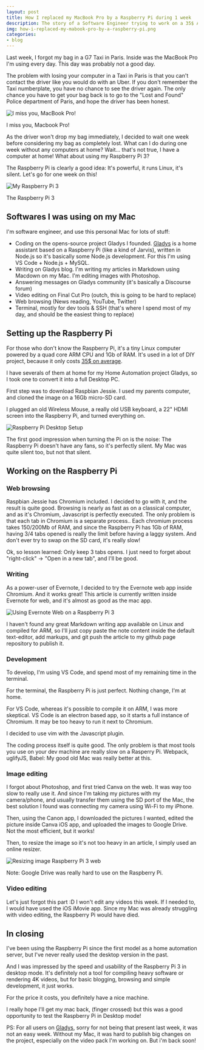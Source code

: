 ```yaml
---
layout: post
title: How I replaced my MacBook Pro by a Raspberry Pi during 1 week
description: The story of a Software Engineer trying to work on a 35$ ARM machine
img: how-i-replaced-my-mabook-pro-by-a-raspberry-pi.png
categories:
- blog
---
```


Last week, I forgot my bag in a G7 Taxi in Paris. Inside was the MacBook Pro I'm using every day. This day was probably not a good day.

The problem with losing your computer in a Taxi in Paris is that you can't contact the driver like you would do with an Uber. If you don't remember the Taxi numberplate, you have no chance to see the driver again. The only chance you have to get your bag back is to go to the "Lost and Found" Police department of Paris, and hope the driver has been honest.

![I miss you, MacBook Pro!](/assets/img/2017-07-03-how-i-replaced-my-macbook-pro-by-a-raspberry-pi/my_good_old_macbook_pro.jpeg)

I miss you, Macbook Pro!

As the driver won't drop my bag immediately, I decided to wait one week before considering my bag as completely lost. What can I do during one week without any computers at home?
Wait... that's not true, I have a computer at home! What about using my Raspberry Pi 3?

The Raspberry Pi is clearly a good idea: It's powerful, it runs Linux, it's silent.  Let's go for one week on this!

![My Raspberry Pi 3](/assets/img/how-i-replaced-my-mabook-pro-by-a-raspberry-pi.png)

The Raspberry Pi 3

## Softwares I was using on my Mac

I'm software engineer, and use this personal Mac for lots of stuff:

- Coding on the opens-source project Gladys I founded. [Gladys](https://gladysproject.com) is a home assistant based on a Raspberry Pi (like a kind of Jarvis), written in Node.js so it's basically some Node.js development. For this I'm using VS Code + Node.js + MySQL.
- Writing on Gladys blog. I'm writing my articles in Markdown using Macdown on my Mac. I'm editing images with Photoshop.
- Answering messages on Gladys community (it's basically a Discourse forum)
- Video editing on Final Cut Pro (outch, this is going to be hard to replace)
- Web browsing (News reading, YouTube, Twitter)
- Terminal, mostly for dev tools & SSH (that's where I spend most of my day, and should be the easiest thing to replace)

## Setting up the Raspberry Pi

For those who don't know the Raspberry Pi, it's a tiny Linux computer powered by a quad core ARM CPU and 1Gb of RAM. It's used in a lot of DIY project, because it only costs [35$ on average](https://www.amazon.com/gp/product/B01C6Q2GSY/ref=as_li_qf_sp_asin_il_tl?ie=UTF8&tag=gladproj-20&camp=1789&creative=9325&linkCode=as2&creativeASIN=B01C6Q2GSY&linkId=0837cd1b3cc2b715934805ef5eb11723).

I have severals of them at home for my Home Automation project Gladys, so I took one to convert it into a full Desktop PC.

First step was to download Raspbian Jessie. I used my parents computer, and cloned the image on a 16Gb micro-SD card.

I plugged an old Wireless Mouse, a really old USB keyboard, a 22" HDMI screen into the Raspberry Pi, and turned everything on.

![Raspberry Pi Desktop Setup](/assets/img/2017-07-03-how-i-replaced-my-macbook-pro-by-a-raspberry-pi/desktop_setup.jpeg)

The first good impression when turning the Pi on is the noise: The Raspberry Pi doesn't have any fans, so it's perfectly silent. My Mac was quite silent too, but not that silent.

## Working on the Raspberry Pi

### Web browsing

Raspbian Jessie has Chromium included. I decided to go with it, and the result is quite good. Browsing is nearly as fast as on a classical computer, and as it's Chromium, Javascript is perfectly executed. The only problem is that each tab in Chromium is a separate process.. Each chromium process takes 150/200Mb of RAM, and since the Raspberry Pi has 1Gb of RAM, having 3/4 tabs opened is really the limit before having a laggy system. And don't ever try to swap on the SD card, it's really slow!

Ok, so lesson learned: Only keep 3 tabs opens. I just need to forget about "right-click" -> "Open in a new tab", and I'll be good.

### Writing

As a power-user of Evernote, I decided to try the Evernote web app inside Chromium. And it works great! This article is currently written inside Evernote for web, and it's almost as good as the mac app.

![Using Evernote Web on a Raspberry Pi 3](/assets/img/2017-07-03-how-i-replaced-my-macbook-pro-by-a-raspberry-pi/evernote_web_raspberry_pi.png)

I haven't found any great Markdown writing app available on Linux and compiled for ARM, so I'll just copy paste the note content inside the default text-editor, add markups, and git push the article to my github page repository to publish it.

### Development

To develop, I'm using VS Code, and spend most of my remaining time in the terminal.

For the terminal, the Raspberry Pi is just perfect. Nothing change, I'm at home.

For VS Code, whereas it's possible to compile it on ARM, I was more skeptical. VS Code is an electron based app, so it starts a full instance of Chromium. It may be too heavy to run it next to Chromium.

I decided to use vim with the Javascript plugin.

The coding process itself is quite good. The only problem is that most tools you use on your dev machine are really slow on a Rasperry Pi. Webpack, uglifyJS, Babel: My good old Mac was really better at this.

### Image editing

I forgot about Photoshop, and first tried Canva on the web. It was way too slow to really use it. And since I'm taking my pictures with my camera/phone, and usually transfer them using the SD port of the Mac, the best solution I found was connecting my camera using Wi-Fi to my iPhone.

Then, using the Canon app, I downloaded the pictures I wanted, edited the picture inside Canva iOS app, and uploaded the images to Google Drive. Not the most efficient, but it works!

Then, to resize the image so it's not too heavy in an article, I simply used an online resizer.

![Resizing image Raspberry Pi 3 web](/assets/img/2017-07-03-how-i-replaced-my-macbook-pro-by-a-raspberry-pi/resize_image_min.png)


Note: Google Drive was really hard to use on the Raspberry Pi.

### Video editing

Let's just forgot this part :D
I won't edit any videos this week.
If I needed to, I would have used the iOS iMovie app. Since my Mac was already struggling with video editing, the Raspberry Pi would have died.

## In closing

I've been using the Raspberry Pi since the first model as a home automation server, but I've never really used the desktop version in the past.

And I was impressed by the speed and usability of the Raspberry Pi 3 in desktop mode. It's definitely not a tool for compiling heavy software or rendering 4K videos, but for basic blogging, browsing and simple development, it just works.

For the price it costs, you definitely have a nice machine.

I really hope I'll get my mac back, (finger crossed) but this was a good opportunity to test the Raspberry Pi in Desktop mode!

PS: For all users on [Gladys](https://gladysproject.com), sorry for not being that present last week, it was not an easy week. Without my Mac, it was hard to publish big changes on the project, especially on the video pack I'm working on. But i'm back soon!



